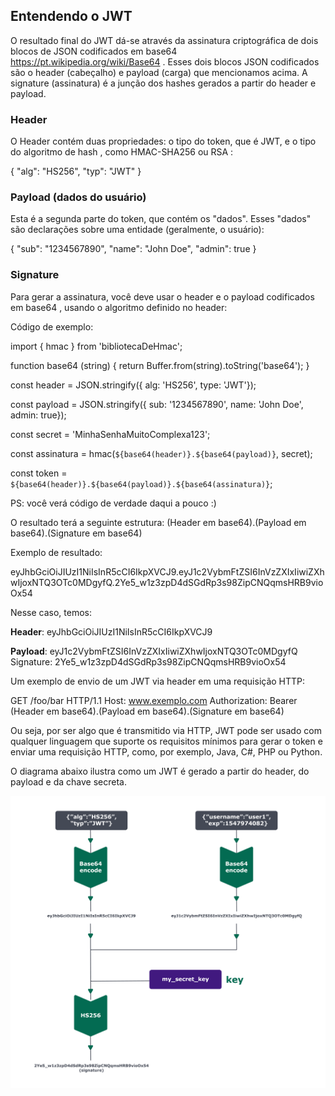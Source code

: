 ## Entendendo o JWT

O resultado final do JWT dá-se através da assinatura criptográfica de dois blocos de JSON codificados em base64 https://pt.wikipedia.org/wiki/Base64 . Esses dois blocos JSON codificados são o header (cabeçalho) e payload (carga) que mencionamos acima. A signature (assinatura) é a junção dos hashes gerados a partir do header e payload.

### **Header**

O Header contém duas propriedades: o tipo do token, que é JWT, e o tipo do algoritmo de hash , como HMAC-SHA256 ou RSA :

{
  "alg": "HS256",
  "typ": "JWT"
}

### **Payload (dados do usuário)**

Esta é a segunda parte do token, que contém os "dados". Esses "dados" são declarações sobre uma entidade (geralmente, o usuário):

{
  "sub": "1234567890",
  "name": "John Doe",
  "admin": true
}
### **Signature**

Para gerar a assinatura, você deve usar o header e o payload codificados em base64 , usando o algoritmo definido no header:

Código de exemplo:

import { hmac } from 'bibliotecaDeHmac';

function base64 (string) {
  return Buffer.from(string).toString('base64');
}

const header = JSON.stringify({
  alg: 'HS256',
  type: 'JWT'});

const payload = JSON.stringify({
  sub: '1234567890',
  name: 'John Doe',
  admin: true});

const secret = 'MinhaSenhaMuitoComplexa123';

const assinatura = hmac(`${base64(header)}.${base64(payload)}`, secret);

const token = `${base64(header)}.${base64(payload)}.${base64(assinatura)}`;

PS: você verá código de verdade daqui a pouco :)

O resultado terá a seguinte estrutura:
(Header em base64).(Payload em base64).(Signature em base64)

Exemplo de resultado:

eyJhbGciOiJIUzI1NiIsInR5cCI6IkpXVCJ9.eyJ1c2VybmFtZSI6InVzZXIxIiwiZXhwIjoxNTQ3OTc0MDgyfQ.2Ye5_w1z3zpD4dSGdRp3s98ZipCNQqmsHRB9vioOx54

Nesse caso, temos:

**Header**: eyJhbGciOiJIUzI1NiIsInR5cCI6IkpXVCJ9

**Payload**: eyJ1c2VybmFtZSI6InVzZXIxIiwiZXhwIjoxNTQ3OTc0MDgyfQ
Signature: 2Ye5_w1z3zpD4dSGdRp3s98ZipCNQqmsHRB9vioOx54

Um exemplo de envio de um JWT via header em uma requisição HTTP:

 GET /foo/bar HTTP/1.1
 Host: www.exemplo.com
 Authorization: Bearer (Header em base64).(Payload em base64).(Signature em base64)

Ou seja, por ser algo que é transmitido via HTTP, JWT pode ser usado com qualquer linguagem que suporte os requisitos mínimos para gerar o token e enviar uma requisição HTTP, como, por exemplo, Java, C#, PHP ou Python.

O diagrama abaixo ilustra como um JWT é gerado a partir do header, do payload e da chave secreta.

<img src='pipeline.png' />
